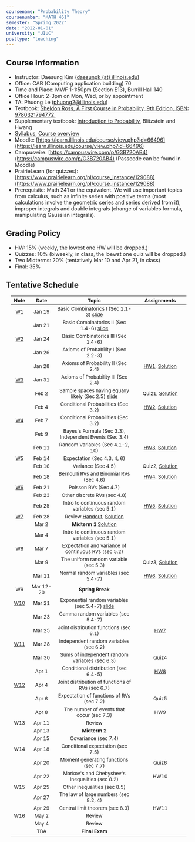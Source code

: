 ```yaml
---
coursename: "Probability Theory"
coursenumber: "MATH 461"
semester: "Spring 2022"
date: "2022-01-01"
university: "UIUC"
posttype: "teaching"
---
```


## Course Information 
- Instructor: Daesung Kim ([daesungk (at) illinois.edu](mailto:daesungk@illinois.edu))
- Office: CAB (Computing application building) 70
- Time and Place: MWF 1-1:50pm (Section E13), Burrill Hall 140
- Office Hour: 2-3pm on Mon, Wed, or by appointment
- TA: Phuong Le (phuong2@illinois.edu)
- Textbook: [Sheldon Ross, A First Course in Probability, 9th Edition, ISBN: 9780321794772.](https://www.amazon.com/First-Course-Probability-9th/dp/032179477X)
- Supplementary textbook: [Introduction to Probability](http://probabilitybook.net), Blitzstein and Hwang
- [Syllabus](syllabus.pdf), [Course overview](overview.pdf) 
- Moodle: [https://learn.illinois.edu/course/view.php?id=66496](https://learn.illinois.edu/course/view.php?id=66496)
- Campuswire: [https://campuswire.com/p/G3B720AB4](https://campuswire.com/p/G3B720AB4) (Passcode can be found in Moodle)
- PrairieLearn (for quizzes): [https://www.prairielearn.org/pl/course_instance/129088](https://www.prairielearn.org/pl/course_instance/129088)
- Prerequisite: Math 241 or the equivalent. We will use important topics from calculus, such as infinite series with positive terms (most calculations involve the geometric series and series derived from it), improper integrals and double integrals (change of variables formula, manipulating Gaussian integrals).

## Grading Policy
- HW: 15% (weekly, the lowest one HW will be dropped.)
- Quizzes: 10% (biweekly, in class, the loewst one quiz will be dropped.)
- Two Midterms: 20% (tentatively Mar 10 and Apr 21, in class)
- Final: 35%

## Tentative Schedule 
| Note           | Date      | Topic                                                           | Assignments                             |
| ---            | ---       | ---                                                             | ---                                     |
| [W1](w1.pdf)   | Jan 19    | Basic Combinatorics I (Sec 1.1-3) [slide](lec1.pdf)             |                                         |
|                | Jan 21    | Basic Combinatorics II (Sec 1.4-6) [slide](lec2.pdf)            |                                         |
| [W2](w2.pdf)   | Jan 24    | Basic Combinatorics III (Sec 1.4-6)                             |                                         |
|                | Jan 26    | Axioms of Probability I (Sec 2.2-3)                             |                                         |
|                | Jan 28    | Axioms of Probability II (Sec 2.4)                              | [HW1](hw1.pdf), [Solution](hw1-sol.pdf) |
| [W3](w3.pdf)   | Jan 31    | Axioms of Probability III (Sec 2.4)                             |                                         |
|                | Feb 2     | Sample spaces having equally likely (Sec 2.5) [slide](lec5.pdf) | Quiz1, [Solution](quiz1-sol.pdf)        |
|                | Feb 4     | Conditional Probabilities (Sec 3.2)                             | [HW2](hw2.pdf), [Solution](hw2-sol.pdf) |
| [W4](w4.pdf)   | Feb 7     | Conditional Probabilities (Sec 3.2)                             |                                         |
|                | Feb 9     | Bayes's Formula (Sec 3.3), Independent Events (Sec 3.4)         |                                         |
|                | Feb 11    | Random Variables (Sec 4.1-2, 10)                                | [HW3](hw3.pdf), [Solution](hw3-sol.pdf) |
| [W5](w5.pdf)   | Feb 14    | Expectation (Sec 4.3, 4, 6)                                     |                                         |
|                | Feb 16    | Variance (Sec 4.5)                                              | Quiz2, [Solution](quiz2-sol.pdf)        |
|                | Feb 18    | Bernoulli RVs and Binomial RVs (Sec 4.6)                        | [HW4](hw4.pdf), [Solution](hw4-sol.pdf) |
| [W6](w6.pdf)   | Feb 21    | Poisson RVs (Sec 4.7)                                           |                                         |
|                | Feb 23    | Other discrete RVs (sec 4.8)                                    |                                         |
|                | Feb 25    | Intro to continuous random variables (sec 5.1)                  | [HW5](hw5.pdf), [Solution](hw5-sol.pdf) |
| [W7](w7.pdf)   | Feb 28    | Review [Handout](e-1-prac.pdf), [Solution](e-1-prac-sol.pdf)    |                                         |
|                | Mar 2     | **Midterm 1** [Solution](e-1-sol.pdf)                           |                                         |
|                | Mar 4     | Intro to continuous random variables (sec 5.1)                  |                                         |
| [W8](w8.pdf)   | Mar 7     | Expectation and variance of continuous RVs (sec 5.2)            |                                         |
|                | Mar 9     | The uniform random variable (sec 5.3)                           | Quiz3, [Solution](quiz3-sol.pdf)        |
|                | Mar 11    | Normal random variables (sec 5.4-7)                             | [HW6](hw6.pdf), [Solution](hw6-sol.pdf) |
| W9             | Mar 12-20 | **Spring Break**                                                |                                         |
| [W10](w10.pdf) | Mar 21    | Exponential random variables (sec 5.4-7) [slide](lec22.pdf)     |                                         |
|                | Mar 23    | Gamma random variables (sec 5.4-7)                              |                                         |
|                | Mar 25    | Joint distribution functions (sec 6.1)                          | [HW7](hw7.pdf)                          |
| [W11](w11.pdf) | Mar 28    | Independent random variables (sec 6.2)                          |                                         |
|                | Mar 30    | Sums of independent random variables (sec 6.3)                  | Quiz4                                   |
|                | Apr 1     | Conditional distribution (sec 6.4-5)                            | [HW8](hw8.pdf)                          |
| [W12](w12.pdf) | Apr 4     | Joint distribution of functions of RVs (sec 6.7)                |                                         |
|                | Apr 6     | Expectation of functions of RVs (sec 7.2)                       | Quiz5                                   |
|                | Apr 8     | The number of events that occur (sec 7.3)                       | HW9                                     |
| W13            | Apr 11    | Review                                                          |                                         |
|                | Apr 13    | **Midterm 2**                                                   |                                         |
|                | Apr 15    | Covariance (sec 7.4)                                            |                                         |
| W14            | Apr 18    | Conditional expectation (sec 7.5)                               |                                         |
|                | Apr 20    | Moment generating functions (sec 7.7)                           | Quiz6                                   |
|                | Apr 22    | Markov's and Chebyshev's inequalities (sec 8.2)                 | HW10                                    |
| W15            | Apr 25    | Other inequalities (sec 8.5)                                    |                                         |
|                | Apr 27    | The law of large numbers (sec 8.2, 4)                           |                                         |
|                | Apr 29    | Central limit theorem (sec 8.3)                                 | HW11                                    |
| W16            | May 2     | Review                                                          |                                         |
|                | May 4     | Review                                                          |                                         |
|                | TBA       | **Final Exam**                                                  |                                         |


<style>
table {
    width: 95%;
    margin: 0px auto;
    font-size: 95%;
    text-align: center;
}
table td:first-of-type {
    text-align: center;
}
table td:nth-of-type(2) {
    text-align: center;
}
table td:nth-of-type(4) {
    text-align: center;
}
table th:first-of-type {
    width: 10%;
    text-align: center;
}
table th:nth-of-type(2) {
    width: 15%;
    text-align: center;
}
table th:nth-of-type(3) {
    width: 45%;
    text-align: center;
}
table th:nth-of-type(4) {
    width: 30%;
    text-align: center;
}
</style>
